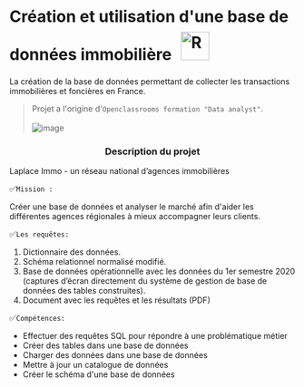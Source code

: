 # Création et utilisation d'une base de données immobilière <a href="https://www.r-project.org/" target="_blank"><img style="margin: 10px" src="https://profilinator.rishav.dev/skills-assets/r.svg" alt="R" height="50" /></a>

 La création de la base de données permettant de collecter les transactions immobilières et foncières en France.

> Projet  a l'origine d'`Openclassrooms formation "Data analyst"`.  <br> <br>
![image](https://github.com/ElenaBayk/Base_de_donnees_immobiliere_SQL/assets/141257192/608c450b-6067-4dd3-bbf2-87b950ee7644)





###  <div align="center"> **Description du projet**</div>




 Laplace Immo - un réseau national d’agences immobilières
 

✅`Mission :`

Créer une base de  données et analyser le marché afin d'aider les différentes agences régionales à mieux accompagner leurs clients.

✅`Les requêtes:`


1. Dictionnaire des données.
2. Schéma relationnel normalisé modifié.
3. Base de données opérationnelle avec les données du 1er semestre 2020 (captures
d’écran directement du système de gestion de base de données des tables
construites).
4. Document avec les requêtes et les résultats (PDF)

✅`Compétences:`
- Effectuer des requêtes SQL pour répondre à une problématique métier
- Créer des tables dans une base de données
- Charger des données dans une base de données
- Mettre à jour un catalogue de données
- Créer le schéma d'une base de données




